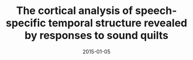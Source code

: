---
title: "The cortical analysis of speech-specific temporal structure revealed by responses to sound quilts"
collection: publications
permalink: /publication/2015_the-cortical-analysis-of-speech-specific-temporal-
date: 2015-01-05
year: 2015
venue: 'Nature Neuroscience'
authors: 'Overath T, McDermott J, Zarate JM, Poeppel D'
number: '125'
citation: 'Overath T, McDermott J, Zarate JM, Poeppel D (2015). The cortical analysis of speech-specific temporal structure revealed by responses to sound quilts. Nature Neuroscience.'
category: 'article'
---